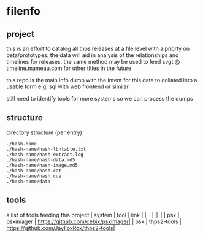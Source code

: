 # filenfo

## project
this is an effort to catalog all thps releases at a file level with a priorty on beta/prototypes. the data will aid in analysis of the relationships and timelines for releases. the same method may be used to feed svgt @ timeline.mameau.com for other titles in the future

this repo is the main info dump with the intent for this data to collated into a usable form e.g. sql with web frontend or similar.

still need to identify tools for more systems so we can process the dumps

## structure
directory structure (per entry)

```
./hash-name
./hash-name/hash-lbntable.txt
./hash-name/hash-extract.log
./hash-name/hash-data.md5
./hash-name/hash-image.md5
./hash-name/hash.cat
./hash-name/hash.cue
./hash-name/data
```

## tools
a list of tools feeding this project
| system | tool | link |
| - |-|-|
| psx      | psximager    | https://github.com/cebix/psximager|
| psx      | thps2-tools    | https://github.com/JayFoxRox/thps2-tools|


